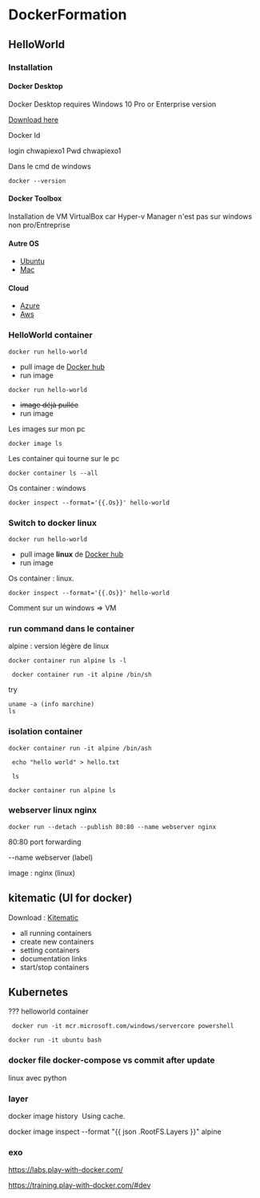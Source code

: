 # DockerFormation
## HelloWorld
### Installation 

#### Docker Desktop
Docker Desktop requires Windows 10 Pro or Enterprise version

[Download here](https://hub.docker.com/?overlay=onboarding)

Docker Id

login chwapiexo1 Pwd chwapiexo1


Dans le cmd de windows 
```
docker --version
```
#### Docker Toolbox 

Installation de VM VirtualBox car Hyper-v Manager n'est pas sur windows non pro/Entreprise

#### Autre OS 
* [Ubuntu](https://hub.docker.com/editions/community/docker-ce-server-ubuntu)
* [Mac](https://hub.docker.com/editions/community/docker-ce-desktop-mac)
#### Cloud 
 * [Azure](https://hub.docker.com/editions/community/docker-ce-azure)
 * [Aws](https://hub.docker.com/editions/community/docker-ce-aws)


### HelloWorld container

```
docker run hello-world
```
* pull image de [Docker hub](https://hub.docker.com/search?q=hello-world&type=image) 
* run image

```
docker run hello-world
```
* ~~image déjà pullée~~
* run image 

Les images sur mon pc 
```
docker image ls
```
Les container qui tourne sur le pc
```
docker container ls --all
```

Os container : windows
```
docker inspect --format='{{.Os}}' hello-world
```


### Switch to docker linux

```
docker run hello-world
```
* pull image **linux** de [Docker hub](https://hub.docker.com/search?q=hello-world&type=image) 
* run image


Os container : linux.

```
docker inspect --format='{{.Os}}' hello-world
```
Comment sur un windows => VM

### run command dans le container
alpine : version légère de linux
```
docker container run alpine ls -l
```
```
 docker container run -it alpine /bin/sh
```

try
```
uname -a (info marchine)
ls
```

### isolation container 
```
docker container run -it alpine /bin/ash
```
```
 echo "hello world" > hello.txt

 ls
```
```
docker container run alpine ls
```
### webserver linux nginx

```
docker run --detach --publish 80:80 --name webserver nginx
```
80:80 port forwarding 

--name webserver (label)

image : nginx (linux)

## kitematic (UI for docker)

Download : [Kitematic](https://kitematic.com/)

* all running containers 
* create new containers
* setting containers
* documentation links
* start/stop containers

## Kubernetes

??? helloworld container
```
 docker run -it mcr.microsoft.com/windows/servercore powershell
 ```
 
 ```
 docker run -it ubuntu bash
 ```
 
 ### docker file docker-compose vs commit after update 

linux avec python 

### layer 


docker image history <image ID>
Using cache.

docker image inspect --format "{{ json .RootFS.Layers }}" alpine

### exo 

https://labs.play-with-docker.com/


https://training.play-with-docker.com/#dev
